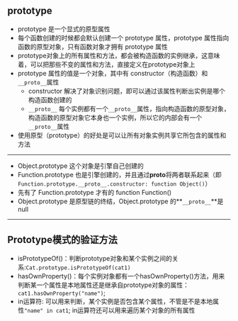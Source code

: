 ## prototype

- prototype 是一个显式的原型属性
- 每个函数创建的时候都会默认创建一个 prototype 属性，prototype 属性指向函数的原型对象，只有函数对象才拥有 prototype 属性
- prototype对象上的所有属性和方法，都会被构造函数的实例继承，这意味着，可以把那些不变的属性和方法，直接定义在prototype对象上
- prototype 属性的值是一个对象，其中有 constructor（构造函数）和`__proto__`属性
  - constructor 解决了对象识别问题，即可以通过该属性判断出实例是哪个构造函数创建的
  - `__proto__` 每个实例都有一个`__proto__`属性，指向构造函数的原型对象，构造函数的原型对象它本身也一个实例，所以它的内部会有一个`__proto__`属性
- 使用原型（prototype）的好处是可以让所有对象实例共享它所包含的属性和方法

---

- Object.prototype 这个对象是引擎自己创建的
- Function.prototype 也是引擎创建的，并且通过**proto**将两者联系起来（即`Function.prototype.__proto__.constructor: function Object()`）
- 先有了 Function.prototype 才有的 function Function()
- Object.prototype 是原型链的终结，Object.prototype 的**`__proto__`**是 null

---
## Prototype模式的验证方法
- isPrototypeOf()：判断prototype对象和某个实例之间的关系:`Cat.prototype.isPrototypeOf(cat1)`
- hasOwnProperty()：每个实例对象都有一个hasOwnProperty()方法，用来判断某一个属性是本地属性还是继承自prototype对象的属性：`cat1.hasOwnProperty("name")`;
- in运算符: 可以用来判断，某个实例是否包含某个属性，不管是不是本地属性`"name" in cat1`; in运算符还可以用来遍历某个对象的所有属性
